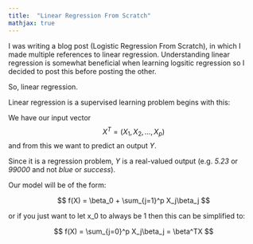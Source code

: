 ```yaml
---
title:  "Linear Regression From Scratch"
mathjax: true
---
```


<script type="text/javascript" src="http://cdn.mathjax.org/mathjax/latest/MathJax.js?config=TeX-AMS-MML_HTMLorMML"></script>


I was writing a blog post (Logistic Regression From Scratch), in which I made multiple references
 to linear regression. Understanding linear regression is somewhat beneficial when learning logsitic regression 
 so I decided to post this before posting the other.
 
 
So, linear regression.

Linear regression is a supervised learning problem begins with this:

We have our input vector $$X^T = (X_1, X_2, ..., X_p)$$ and from this we want to predict an output $Y$.

Since it is a regression problem, $Y$ is a real-valued output (e.g. *5.23* or *99000* and not *blue* or *success*). 

Our model will be of the form:

$$ f(X) = \beta_0 + \sum_{j=1}^p X_j\beta_j $$

or if you just want to let x_0 to always be 1 then this can be simplified to:

$$ f(X) = \sum_{j=0}^p X_j\beta_j = \beta^TX $$

